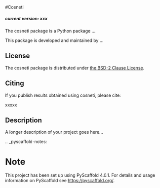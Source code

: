 #Cosneti

##### current version: xxx

The cosneti package is a Python package ...

This package is developed and maintained by ... 

## License

The cosneti package is distributed under [the BSD-2 Clause License](LICENSE).

## Citing

If you publish results obtained using cosneti, please cite:

xxxxx

## Description

A longer description of your project goes here...


.. _pyscaffold-notes:

Note
====

This project has been set up using PyScaffold 4.0.1. For details and usage
information on PyScaffold see https://pyscaffold.org/.
